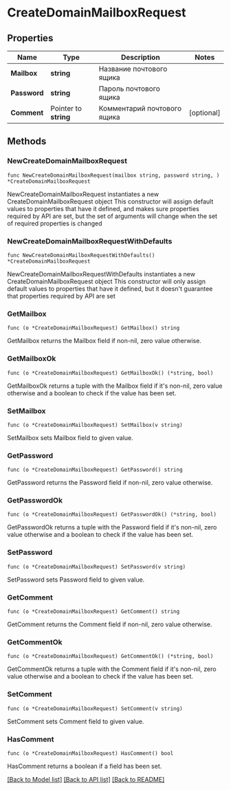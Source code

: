 # CreateDomainMailboxRequest

## Properties

Name | Type | Description | Notes
------------ | ------------- | ------------- | -------------
**Mailbox** | **string** | Название почтового ящика | 
**Password** | **string** | Пароль почтового ящика | 
**Comment** | Pointer to **string** | Комментарий почтового ящика | [optional] 

## Methods

### NewCreateDomainMailboxRequest

`func NewCreateDomainMailboxRequest(mailbox string, password string, ) *CreateDomainMailboxRequest`

NewCreateDomainMailboxRequest instantiates a new CreateDomainMailboxRequest object
This constructor will assign default values to properties that have it defined,
and makes sure properties required by API are set, but the set of arguments
will change when the set of required properties is changed

### NewCreateDomainMailboxRequestWithDefaults

`func NewCreateDomainMailboxRequestWithDefaults() *CreateDomainMailboxRequest`

NewCreateDomainMailboxRequestWithDefaults instantiates a new CreateDomainMailboxRequest object
This constructor will only assign default values to properties that have it defined,
but it doesn't guarantee that properties required by API are set

### GetMailbox

`func (o *CreateDomainMailboxRequest) GetMailbox() string`

GetMailbox returns the Mailbox field if non-nil, zero value otherwise.

### GetMailboxOk

`func (o *CreateDomainMailboxRequest) GetMailboxOk() (*string, bool)`

GetMailboxOk returns a tuple with the Mailbox field if it's non-nil, zero value otherwise
and a boolean to check if the value has been set.

### SetMailbox

`func (o *CreateDomainMailboxRequest) SetMailbox(v string)`

SetMailbox sets Mailbox field to given value.


### GetPassword

`func (o *CreateDomainMailboxRequest) GetPassword() string`

GetPassword returns the Password field if non-nil, zero value otherwise.

### GetPasswordOk

`func (o *CreateDomainMailboxRequest) GetPasswordOk() (*string, bool)`

GetPasswordOk returns a tuple with the Password field if it's non-nil, zero value otherwise
and a boolean to check if the value has been set.

### SetPassword

`func (o *CreateDomainMailboxRequest) SetPassword(v string)`

SetPassword sets Password field to given value.


### GetComment

`func (o *CreateDomainMailboxRequest) GetComment() string`

GetComment returns the Comment field if non-nil, zero value otherwise.

### GetCommentOk

`func (o *CreateDomainMailboxRequest) GetCommentOk() (*string, bool)`

GetCommentOk returns a tuple with the Comment field if it's non-nil, zero value otherwise
and a boolean to check if the value has been set.

### SetComment

`func (o *CreateDomainMailboxRequest) SetComment(v string)`

SetComment sets Comment field to given value.

### HasComment

`func (o *CreateDomainMailboxRequest) HasComment() bool`

HasComment returns a boolean if a field has been set.


[[Back to Model list]](../README.md#documentation-for-models) [[Back to API list]](../README.md#documentation-for-api-endpoints) [[Back to README]](../README.md)


